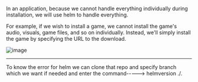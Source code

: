 In an application, because we cannot handle everything individually during installation, we will use helm to handle everything.

For example, if we wish to install a game, we cannot install the game's audio, visuals, game files, and so on individually. Instead, we'll simply install the game by specifying the URL to the download.

![image](https://github.com/user-attachments/assets/46f7ec4f-8a53-4b1c-b424-2307dee9c2cc)


*********************
To know the error for helm we can clone that repo and specify branch which we want if needed and enter the command-----> helmversion <file name > ./.
